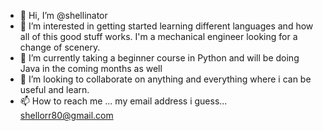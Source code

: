 - 👋 Hi, I’m @shellinator
- 👀 I’m interested in getting started learning different languages and how all of this good stuff works.  I'm a mechanical engineer looking for a change of scenery.
- 🌱 I’m currently taking a beginner course in Python and will be doing Java in the coming months as well
- 💞️ I’m looking to collaborate on anything and everything where i can be useful and learn.
- 📫 How to reach me ... my email address i guess... shellorr80@gmail.com

<!---
shellinator/shellinator is a ✨ special ✨ repository because its `README.md` (this file) appears on your GitHub profile.
You can click the Preview link to take a look at your changes.
--->
